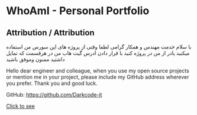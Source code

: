 # WhoAmI - Personal Portfolio

## Attribution / Attribution
با سلام خدمت مهندس و همکار گرامی لطفا وقتی از پروژه های اپن سورس من استفاده میکنید یادر از من در پروژه کنید با قرار دادن ادرس گیت هاب من در هرقسمت که تمایل داشتید ممنون وموفق باشید

Hello dear engineer and colleague, when you use my open source projects or mention me in your project, please include my GitHub address wherever you prefer. Thank you and good luck.

GitHub: https://github.com/Darkcode-it

<a href= "https://darkcode-it.github.io/whoami/">Click to see</a>